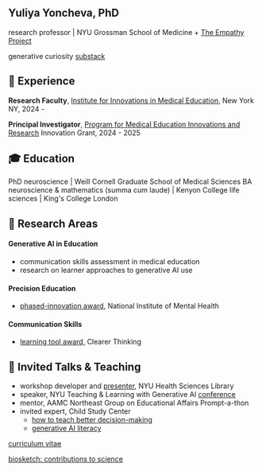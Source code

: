  
## Yuliya Yoncheva, PhD
research professor | NYU Grossman School of Medicine + [The Empathy Project](https://www.empathyproject.com/denise)

generative curiosity [substack](https://yuliyayoncheva.substack.com/p/explain-like-im-a-cat-e0f22abb0edf) 




💪 Experience
---------

**Research Faculty**, [Institute for Innovations in Medical Education](https://med.nyu.edu/departments-institutes/innovations-medical-education/our-programs-divisions/center-empathy-medicine), New York NY, 2024 -  

**Principal Investigator**, [Program for Medical Education Innovations and Research](https://med.nyu.edu/departments-institutes/medicine/divisions/general-internal-medicine-clinical-innovation/program-medical-education-innovations-research/innovation-grants) Innovation Grant, 2024 - 2025


🎓 Education
---------

PhD neuroscience | Weill Cornell Graduate School of Medical Sciences
BA neuroscience & mathematics (summa cum laude) | Kenyon College
life sciences | King's College London

🔬 Research Areas 
---------
#### Generative AI in Education 
- communication skills assessment in medical education
- research on learner approaches to generative AI use

#### Precision Education
- [phased-innovation award,](https://osf.io/rsx36/?view_only=16881cfb3dc1455f875bb3ab53314344) National Institute of Mental Health

#### Communication Skills 
- [learning tool award,](https://programs.clearerthinking.org/effective_trust_repair.html) Clearer Thinking

🌱 Invited Talks & Teaching
--------

- workshop developer and [presenter](https://linktr.ee/AI.B.C), NYU Health Sciences Library
- speaker, NYU Teaching & Learning with Generative AI [conference](https://wp.nyu.edu/2023aiconference/schedule/)
- mentor, AAMC Northeast Group on Educational Affairs Prompt-a-thon
- invited expert, Child Study Center
	- [how to teach better decision-making](https://osf.io/j39nr)
	- [generative AI literacy](https://osf.io/qmjwf)

[curriculum vitae](https://docs.google.com/document/d/e/2PACX-1vR3RcpUGNQ-rcWsGTShTm3G4k24vE5bOUzNGAHdiiO_f7d3ww4u9mJFjDvT1CLrHNcTtrgTN_W0028U/pub)

[biosketch: contributions to science](https://docs.google.com/document/d/e/2PACX-1vRJ0lEUf_TSBqkA4jTcXpoMKsa5XQzKaqASRqGBFHYO07jOWooa68JgidRiQEjFx7gQW7Au8lRNB5sn/pub)

<!--
**yuliyayoncheva/yuliyayoncheva** is a ✨ _special_ ✨ repository because its `README.md` (this file) appears on your GitHub profile.

Here are some ideas to get you started:

- 🔭 I’m currently working on ...
- 🌱 I’m currently learning ...
- 👯 I’m looking to collaborate on ...
- 🤔 I’m looking for help with ...
- 💬 Ask me about ...
- 📫 How to reach me: ...
- 😄 Pronouns: ...
- ⚡ Fun fact: ...
-->
